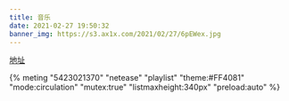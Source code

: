 ```yaml
---
title: 音乐
date: 2021-02-27 19:50:32
banner_img: https://s3.ax1x.com/2021/02/27/6pEWex.jpg
---
```


[地址](https://github.com/MoePlayer/hexo-tag-aplayer/blob/master/docs/README-zh_cn.md)

{% meting "5423021370" "netease" "playlist" "theme:#FF4081" "mode:circulation" "mutex:true" "listmaxheight:340px" "preload:auto" %}